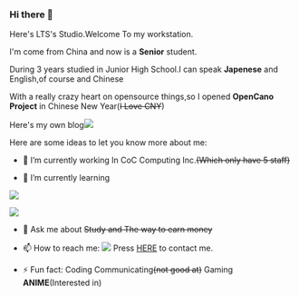 ### Hi there 👋
Here's LTS's Studio.Welcome To my workstation.

I'm come from China and now is a **Senior** student.

During 3 years studied in Junior High School.I can speak **Japenese** and English,of course and Chinese

With a really crazy heart on opensource things,so I opened **OpenCano Project** in Chinese New Year(~~I Love CNY~~)

Here's my own blog![](https://img.shields.io/badge/MyBLOG-ownspace.ltsstudio.top-blue)

Here are some ideas to let you know more about me:

- 🔭 I’m currently working In CoC Computing Inc.~~(Which only have 5 staff)~~



- 🌱  I’m currently learning 
 
 
 
 [![](https://img.shields.io/badge/Learning-Python-brightgreen.svg)]({https://github.com/python-telegram-bot/python-telegram-bot})
                           
                           
                           
                           
  [![](https://img.shields.io/badge/Learning-GOlang-brightgreen.svg)]({https://github.com/python-telegram-bot/python-telegram-bot})


- 💬 Ask me about ~~Study and The way to earn money~~


- 📫 How to reach me: [![](https://img.shields.io/badge/By-Telegram-red.svg)]({https://t.me/liyuucoco})      Press [HERE](https://t.me/liyuucoco) to contact me.
                    


- ⚡ Fun fact: Coding Communicating~~(not good at)~~ Gaming **ANIME**(Interested in)







<!--
**ltsstudi0/ltsstudi0** is a ✨ _special_ ✨ repository because its `README.md` (this file) appears on your GitHub profile.

Here are some ideas to get you started:

- 🔭 I’m currently working on ...
- 🌱 I’m currently learning ...
- 👯 I’m looking to collaborate on ...
- 🤔 I’m looking for help with ...
- 💬 Ask me about ...
- 📫 How to reach me: ...
- 😄 Pronouns: ...
- ⚡ Fun fact: ...
-->
